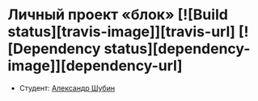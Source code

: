 # Личный проект «блок» [![Build status][travis-image]][travis-url] [![Dependency status][dependency-image]][dependency-url]

* Студент: [Александр Шубин](https://up.htmlacademy.ru/adaptive/15/user/346745)

